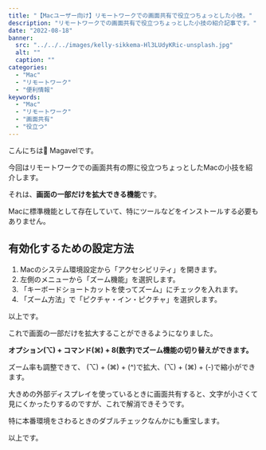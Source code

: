 ```yaml
---
title: "【Macユーザー向け】リモートワークでの画面共有で役立つちょっとした小技。"
description: "リモートワークでの画面共有で役立つちょっとした小技の紹介記事です。"
date: "2022-08-18"
banner:
  src: "../../../images/kelly-sikkema-Hl3LUdyKRic-unsplash.jpg"
  alt: ""
  caption: ""
categories:
  - "Mac"
  - "リモートワーク"
  - "便利情報"
keywords:
  - "Mac"
  - "リモートワーク"
  - "画面共有"
  - "役立つ"
---
```


こんにちは👋 Magavelです。

今回はリモートワークでの画面共有の際に役立つちょっとしたMacの小技を紹介します。

それは、**画面の一部だけを拡大できる機能**です。

Macに標準機能として存在していて、特にツールなどをインストールする必要もありません。

## 有効化するための設定方法

1. Macのシステム環境設定から「アクセシビリティ」を開きます。
2. 左側のメニューから「ズーム機能」を選択します。
3. 「キーボードショートカットを使ってズーム」にチェックを入れます。
4. 「ズーム方法」で「ピクチャ・イン・ピクチャ」を選択します。

以上です。

これで画面の一部だけを拡大することができるようになりました。

**オプション(⌥) + コマンド(⌘) + 8(数字)でズーム機能の切り替えができます。**

ズーム率も調整できて、 (⌥) + (⌘) + (^)で拡大、(⌥) + (⌘) + (-)で縮小ができます。

大きめの外部ディスプレイを使っているときに画面共有すると、文字が小さくて見にくかったりするのですが、これで解消できそうです。

特に本番環境をさわるときのダブルチェックなんかにも重宝します。

以上です。